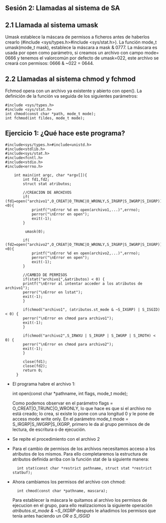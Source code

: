 ## Sesión 2: Llamadas al sistema de SA

## 2.1 Llamada al sistema umask

Umask establece la máscara de permisos a ficheros antes de haberlos crearlo (#include <sys/types.h>#include <sys/stat.h>). La función mode_t umask(mode_t mask), establece la máscara
a mask & 0777. La máscara es usada por open como parámetro, si creamos un archivo con campo mode= 0666  y tenemos el valorcomún por defecto de umask=022, este archivo se creará con permisos: 0666 & ~022 = 0644.

## 2.2 Llamadas al sistema chmod y fchmod

Fchmod opera con un archivo ya existente y abierto con open(). La definición de la función va seguida de los siguientes parámetros:

    #include <sys/types.h>
    #include <sys/stat.h>
    int chmod(const char *path, mode_t mode);
    int fchmod(int fildes, mode_t mode);

## Ejercicio 1: ¿Qué hace este programa?

    #include<sys/types.h>#include<unistd.h>
    #include<stdlib.h>
    #include<sys/stat.h>
    #include<fcntl.h>
    #include<stdio.h>
    #include<errno.h>
    
        int main(int argc, char *argv[]){
            int fd1,fd2;
            struct stat atributos;
        
            //CREACION DE ARCHIVOS
            if( (fd1=open("archivo1",O_CREAT|O_TRUNC|O_WRONLY,S_IRGRP|S_IWGRP|S_IXGRP))<0){
                printf("\nError %d en open(archivo1,...)",errno);
                perror("\nError en open");
                exit(-1);
            }
            
             umask(0);
             
            if( (fd2=open("archivo2",O_CREAT|O_TRUNC|O_WRONLY,S_IRGRP|S_IWGRP|S_IXGRP))<0){
                printf("\nError %d en open(archivo2,...)",errno);
                perror("\nError en open");
                exit(-1);
            }
            
            //CAMBIO DE PERMISOS
            if(stat("archivo1",&atributos) < 0) {
            printf("\nError al intentar acceder a los atributos de archivo1");
            perror("\nError en lstat");
            exit(-1);
            }
            
            if(chmod("archivo1", (atributos.st_mode & ~S_IXGRP) | S_ISGID) < 0) {
            perror("\nError en chmod para archivo1");
            exit(-1);
            }
            
            if(chmod("archivo2",S_IRWXU | S_IRGRP | S_IWGRP | S_IROTH) < 0) {
            perror("\nError en chmod para archivo2");
            exit(-1);
            }
            
            close(fd1);
            close(fd2);
            return 0;
         }
            
* El programa habre el archivo 1:

    int open(const char *pathname, int flags, mode_t mode);

    Como podemos observar en el parámetro flags = O_CREAT|O_TRUNC|O_WRONLY, lo que hace es que si el archivo no está creado; lo crea, si existe lo pone con una       longitud 0 y le pone de access mode write only. En el parámetro mode_t mode = S_IRGRP|S_IWGRP|S_IXGRP, primero le da al grupo permisos de de lectura, de           escritura o de ejecución.

* Se repite el procedimiento con el archivo 2

* Para el cambio de permisos de los archivos necesitamos acceso a los atributos de los mismos. Para ello completaremos la estructura de atributos definida arriba con la función stat de la siguiente manera:

        int stat(const char *restrict pathname, struct stat *restrict statbuf);
    
* Ahora cambiamos los permisos del archivo con chmod:

        int chmod(const char *pathname, mascara);

    Para establecer la máscara le quitamos al archivo los permisos de ejecucion en el grupo, para ello realizaciomos la siguiente operación *atributos.st_mode &       ~S_IXGRP* después le añadimos los permisos que tenía antes haciendo un *OR a S_ISGID*





            
            
            
            
            
            
            
            
            
